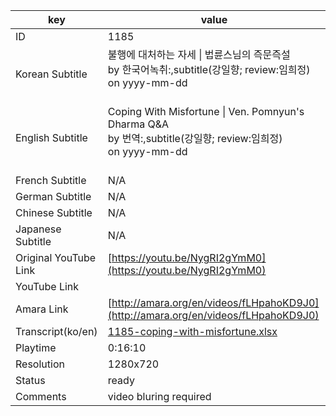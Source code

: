 |  key  |  value  |
|-------|---------|
| ID            | 1185 |
| Korean Subtitle | 불행에 대처하는 자세 \| 법륜스님의 즉문즉설<br>by 한국어녹취:,subtitle(강일향; review:임희정)<br>on yyyy-mm-dd<br><br>|
| English Subtitle | Coping With Misfortune \| Ven. Pomnyun's Dharma Q&A<br>by 번역:,subtitle(강일향; review:임희정)<br>on yyyy-mm-dd<br><br>|
| French Subtitle | N/A |
| German Subtitle | N/A |
| Chinese Subtitle | N/A |
| Japanese Subtitle | N/A |
| Original YouTube Link  | [https://youtu.be/NygRI2gYmM0](https://youtu.be/NygRI2gYmM0) |
| YouTube Link  |  |
| Amara Link    | [http://amara.org/en/videos/fLHpahoKD9J0](http://amara.org/en/videos/fLHpahoKD9J0) |
| Transcript(ko/en) | [1185-coping-with-misfortune.xlsx](https://github.com/jungtosociety/dharma-qna/raw/master/sub/1185/1185-coping-with-misfortune.xlsx) |
| Playtime | 0:16:10 |
| Resolution | 1280x720|
| Status | ready |
| Comments | video bluring required |
